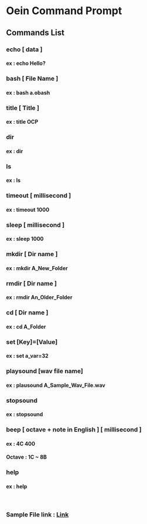 # Oein Command Prompt
### 
## Commands List
### echo [ data ]
#### ex : echo Hello?
### bash [ File Name ]
#### ex : bash a.obash
### title [ Title ]
#### ex : title OCP
### dir
#### ex : dir
### ls
#### ex : ls
### timeout [ millisecond ]
#### ex : timeout 1000
### sleep [ millisecond ]
#### ex : sleep 1000
### mkdir [ Dir name ]
#### ex : mkdir A_New_Folder
### rmdir [ Dir name ]
#### ex : rmdir An_Older_Folder
### cd [ Dir name ]
#### ex : cd A_Folder
### set [Key]=[Value]
#### ex : set a_var=32
### playsound [wav file name]
#### ex : plausound A_Sample_Wav_File.wav
### stopsound
#### ex : stopsound
### beep [ octave + note in English ] [ millisecond ]
#### ex : 4C 400
#### Octave : 1C ~ 8B
### help
#### ex : help
&nbsp;
### Sample File link : <a href="https://github.com/Oein/Oein_Command_Prompt/tree/master/Samples">Link</a>